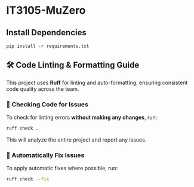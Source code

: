 # IT3105-MuZero

## Install Dependencies
```
pip install -r requirements.txt
```

## 🛠 Code Linting & Formatting Guide

This project uses **Ruff** for linting and auto-formatting, ensuring consistent code quality across the team.

### 🔹 Checking Code for Issues
To check for linting errors **without making any changes**, run:
```sh
ruff check .
```
This will analyze the entire project and report any issues.

### 🔹 Automatically Fix Issues
To apply automatic fixes where possible, run:
```sh
ruff check --fix
```
